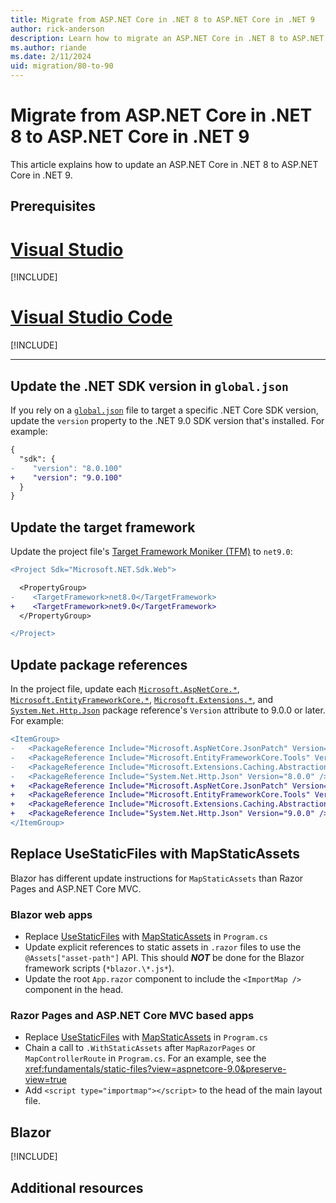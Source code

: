 ```yaml
---
title: Migrate from ASP.NET Core in .NET 8 to ASP.NET Core in .NET 9
author: rick-anderson
description: Learn how to migrate an ASP.NET Core in .NET 8 to ASP.NET Core in .NET 9
ms.author: riande
ms.date: 2/11/2024
uid: migration/80-to-90
---
```


<!-- New content should be added to ~/migration/includes/aspnetcore-9/includes/{FILE}.md files. This will help prevent merge conflicts in this file. -->

# Migrate from ASP.NET Core in .NET 8 to ASP.NET Core in .NET 9

This article explains how to update an ASP.NET Core in .NET 8 to ASP.NET Core in .NET 9.

## Prerequisites

# [Visual Studio](#tab/visual-studio)

[!INCLUDE[](~/includes/net-prereqs-vs-9.0.md)]

# [Visual Studio Code](#tab/visual-studio-code)

[!INCLUDE[](~/includes/net-prereqs-vsc-9.0.md)]

---

## Update the .NET SDK version in `global.json`

If you rely on a [`global.json`](/dotnet/core/tools/global-json) file to target a specific .NET Core SDK version, update the `version` property to the .NET 9.0 SDK version that's installed. For example:

```diff
{
  "sdk": {
-    "version": "8.0.100"
+    "version": "9.0.100"
  }
}
```

## Update the target framework

Update the project file's [Target Framework Moniker (TFM)](/dotnet/standard/frameworks) to `net9.0`:

```diff
<Project Sdk="Microsoft.NET.Sdk.Web">

  <PropertyGroup>
-    <TargetFramework>net8.0</TargetFramework>
+    <TargetFramework>net9.0</TargetFramework>
  </PropertyGroup>

</Project>
```

## Update package references

In the project file, update each [`Microsoft.AspNetCore.*`](https://www.nuget.org/packages?q=Microsoft.AspNetCore.*), [`Microsoft.EntityFrameworkCore.*`](https://www.nuget.org/packages?q=Microsoft.EntityFrameworkCore.*), [`Microsoft.Extensions.*`](https://www.nuget.org/packages?q=Microsoft.Extensions.*), and [`System.Net.Http.Json`](https://www.nuget.org/packages/System.Net.Http.Json) package reference's `Version` attribute to 9.0.0 or later. For example:

```diff
<ItemGroup>
-   <PackageReference Include="Microsoft.AspNetCore.JsonPatch" Version="8.0.2" />
-   <PackageReference Include="Microsoft.EntityFrameworkCore.Tools" Version="8.0.2" />
-   <PackageReference Include="Microsoft.Extensions.Caching.Abstractions" Version="8.0.0" />
-   <PackageReference Include="System.Net.Http.Json" Version="8.0.0" />
+   <PackageReference Include="Microsoft.AspNetCore.JsonPatch" Version="9.0.0" />
+   <PackageReference Include="Microsoft.EntityFrameworkCore.Tools" Version="9.0.0" />
+   <PackageReference Include="Microsoft.Extensions.Caching.Abstractions" Version="9.0.0" />
+   <PackageReference Include="System.Net.Http.Json" Version="9.0.0" />
</ItemGroup>
```

## Replace UseStaticFiles with MapStaticAssets

Blazor has different update instructions for `MapStaticAssets` than Razor Pages and ASP.NET Core MVC.

### Blazor web apps

* Replace [UseStaticFiles](/dotnet/api/microsoft.aspnetcore.builder.staticfileextensions.usestaticfiles) with [MapStaticAssets](/dotnet/api/microsoft.aspnetcore.builder.staticassetsendpointroutebuilderextensions.mapstaticassets) in `Program.cs`
* Update explicit references to static assets in `.razor` files to use the `@Assets["asset-path"]` API. This should ***NOT*** be done for the Blazor framework scripts (`*blazor.\*.js*`).
* Update the root `App.razor` component to include the `<ImportMap />` component in the head.

### Razor Pages and ASP.NET Core MVC based apps

* Replace [UseStaticFiles](/dotnet/api/microsoft.aspnetcore.builder.staticfileextensions.usestaticfiles) with [MapStaticAssets](/dotnet/api/microsoft.aspnetcore.builder.staticassetsendpointroutebuilderextensions.mapstaticassets) in `Program.cs`
* Chain a call to `.WithStaticAssets` after `MapRazorPages` or `MapControllerRoute` in `Program.cs`. For an example, see the <xref:fundamentals/static-files?view=aspnetcore-9.0&preserve-view=true>
* Add `<script type="importmap"></script>` to the head of the main layout file.

## Blazor

[!INCLUDE[](~/migration/80-to-90/includes/blazor.md)]

## Additional resources
